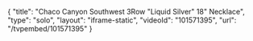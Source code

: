 {
    "title": "Chaco Canyon Southwest 3Row \"Liquid Silver\" 18\" Necklace",
    "type": "solo",
    "layout": "iframe-static",
    "videoId": "101571395",
    "url": "\/tvpembed\/101571395"
}